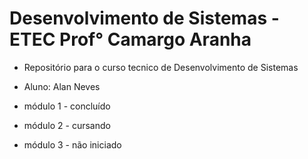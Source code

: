 # Desenvolvimento de Sistemas - ETEC Prof° Camargo Aranha 

- Repositório para o curso tecnico de Desenvolvimento de Sistemas

- Aluno: Alan Neves

- módulo 1 - concluído
- módulo 2 - cursando
- módulo 3 - não iniciado
